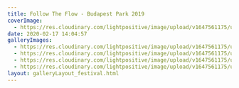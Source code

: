 ```yaml
---
title: Follow The Flow - Budapest Park 2019
coverImage:
  - https://res.cloudinary.com/lightpositive/image/upload/v1647561175/uploads/Follow%20The%20Flow%20-%20Budapest%20Park%202019/ftf.jpg
date: 2020-02-17 14:04:57
galleryImages: 
  - https://res.cloudinary.com/lightpositive/image/upload/v1647561175/uploads/Follow%20The%20Flow%20-%20Budapest%20Park%202019/ftf1.jpg
  - https://res.cloudinary.com/lightpositive/image/upload/v1647561175/uploads/Follow%20The%20Flow%20-%20Budapest%20Park%202019/ftf2.jpg
  - https://res.cloudinary.com/lightpositive/image/upload/v1647561175/uploads/Follow%20The%20Flow%20-%20Budapest%20Park%202019/ftf3.jpg
  - https://res.cloudinary.com/lightpositive/image/upload/v1647561175/uploads/Follow%20The%20Flow%20-%20Budapest%20Park%202019/ftf.jpg
layout: galleryLayout_festival.html
---
```

